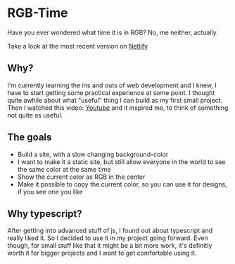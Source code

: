 # RGB-Time

Have you ever wondered what time it is in RGB? No, me neither, actually.

Take a look at the most recent version on [Netlify](https://distracted-roentgen-9d1033.netlify.app/ "RGB-Time")

## Why?

I'm currently learning the ins and outs of web development and I knew, I have to start getting some practical experience at some point. I thought quite awhile about what "useful" thing I can build as my first small project. Then I watched this video: [Youtube](https://www.youtube.com/watch?v=c0bsKc4tiuY "Why you should make useless things | Simone Giertz") and it inspired me, to think of something not quite as useful.

## The goals

* Build a site, with a slow changing background-color
* I want to make it a static site, but still allow everyone in the world to see the same color at the same time
* Show the current color as RGB in the center
* Make it possible to copy the current color, so you can use it for designs, if you see one you like
  
## Why typescript?
 
 After getting into advanced stuff of js, I found out about typescript and really liked it. So I decided to use it in my project going forward. Even though, for small stuff like that it might be a bit more work, it's definitly worth it for bigger projects and I want to get comfortable using it.
